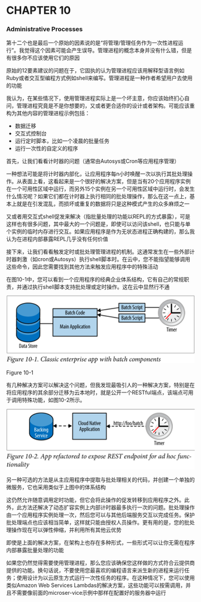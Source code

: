 # CHAPTER 10

### Administrative Processes


第十二个也是最后一个原始的因素说的是“将管理/管理任务作为一次性进程运行”。我觉得这个因素可能会产生误导。管理进程的概念本身并没有什么错，但是有很多你不应该使用它们的原因

原始的12要素建议的问题在于，它固执的认为管理进程应该用解释型语言例如Ruby或者交互型编程方式例如shell来编写。管理进程是一种作者希望用户去使用的功能


我认为，在某些情况下，使用管理进程实际上是一个坏主意，你应该始终扪心自问，管理进程究竟是不是你想要的，又或者更合适你的设计或者架构。可能应该重构为其他内容的管理进程示例包括：

* 数据迁移
* 交互式控制台
* 运行定时脚本，比如一个凌晨的批量任务
* 运行一次性的自定义的程序

首先，让我们看看计时器的问题（通常由Autosys或Cron等应用程序管理）

一种想法可能是将计时器内部化，让应用程序每n小时唤醒一次以执行其批处理操作。从表面上看，这看起来是一个很好的解决方案，但是当有20个应用程序实例在一个可用性区域中运行，而另外15个实例在另一个可用性区域中运行时，会发生什么情况呢？如果它们都在计时器上执行相同的批处理操作，那么在这一点上，基本上就是在引发混乱，而损坏或重复的数据将只是这种模式产生的众多麻烦之一

又或者用交互式shell促发来解决（指批量处理的功能以REPL的方式暴露），可是这样也有很多问题，其中最大的一个问题是，即使可以访问该shell，也只能与单个实例的临时内存进行交互。如果应用程序是作为无状态进程正确构建的，那么我认为在进程内部暴露REPL几乎没有任何价值

接下来，让我们看看触发定时或批处理管理进程的机制。这通常发生在一些外部计时器刺激（如cron或Autosys）执行shell脚本时。在云中，您不能指望能够调用这些命令，因此您需要找到其他方法来触发应用程序中的特殊活动

在图10-1中，您可以看到一个应用程序的经典企业体系结构，它有自己的常规职责，并通过执行shell脚本支持批处理或定时操作。这在云中显然行不通

![](assets/markdown-img-paste-20210218161547755.png)

Figure 10-1

有几种解决方案可以解决这个问题，但我发现最吸引人的一种解决方案，特别是在将应用程序的其余部分迁移为云本地时，就是公开一个RESTful端点，该端点可用于调用特殊功能，如图10-2所示。

![](assets/markdown-img-paste-20210218161605202.png)

另一种可选的方法是从主应用程序中提取与批处理相关的代码，并创建一个单独的微服务，它也采用类似于上图中的体系结构

这仍然允许随意调用定时功能，但它会将此操作的促发转移到应用程序之外。此外，此方法还解决了动态扩容实例上内部计时器最多执行一次的问题。批处理操作由一个应用程序实例处理一次，然后您可以与其他后端服务交互以完成任务。保护批处理端点也应该相当简单，这样就只能由授权人员操作。更有用的是，您的批处理操作现在可以弹性伸缩，并利用所有其他云优势

即使是上面的解决方案，在架构上也存在多种形式，一些形式可以让你无需在程序内部暴露批量处理的功能


如果您仍然觉得需要使用管理进程，那么您应该确保您这样做的方式符合云提供商提供的功能。换句话说，不要使用您最喜欢的编程语言来派生新的进程来运行任务；使用设计为以云原生方式运行一次性任务的程序。在这种情况下，您可以使用类似Amazon Web Services Lambdas的解决方案，这些功能可以按需调用，并且不需要像前面的microser-vice示例中那样在配置好的服务器中运行
